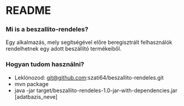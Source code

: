 # README #
### Mi is a beszallito-rendeles? ###

Egy alkalmazás, mely segítségével előre beregisztrált felhasználók rendelhetnek egy adott beszállító termékeiből.

### Hogyan tudom használni? ###

* Leklónozod: git@github.com:szati64/beszallito-rendeles.git
* mvn package
* java -jar target/beszallito-rendeles-1.0-jar-with-dependencies.jar [adatbazis_neve]